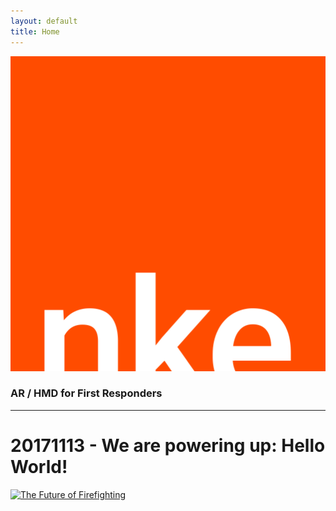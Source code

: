 ```yaml
---
layout: default
title: Home
---
```


![NovemberKiloEcho](assets/images/nke-logo.svg "NovemberKiloEcho")

### AR / HMD for First Responders

---

# 20171113 - We are powering up: Hello World!

[![The Future of Firefighting](https://img.youtube.com/vi/QBAnr2gQTH0/0.jpg)](https://www.youtube.com/watch?v=QBAnr2gQTH0)

